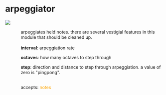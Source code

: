 
<a name=arpeggiator></a><br>
# <b>arpeggiator</b>
<img src="../images/arpeggiator.png"><br>
<div style="display:inline-block;margin-left:50px;">
arpeggiates held notes. there are several vestigial features in this module that should be cleaned up.<br/><br/>
<b>interval</b>: arpeggiation rate<br>

<b>octaves</b>: how many octaves to step through<br>

<b>step</b>: direction and distance to step through arpeggiation. a value of zero is "pingpong".<br>

<br>accepts: <font color=orange>notes</font> <br></div>
